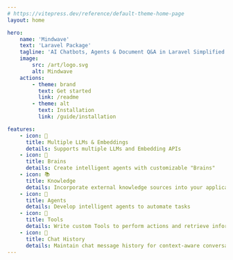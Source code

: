 ```yaml
---
# https://vitepress.dev/reference/default-theme-home-page
layout: home

hero:
    name: 'Mindwave'
    text: 'Laravel Package'
    tagline: 'AI Chatbots, Agents & Document Q&A in Laravel Simplified.'
    image:
        src: /art/logo.svg
        alt: Mindwave
    actions:
        - theme: brand
          text: Get started
          link: /readme
        - theme: alt
          text: Installation
          link: /guide/installation

features:
    - icon: 🧩
      title: Multiple LLMs & Embeddings
      details: Supports multiple LLMs and Embedding APIs
    - icon: 🧠️
      title: Brains
      details: Create intelligent agents with customizable "Brains"
    - icon: 📚
      title: Knowledge
      details: Incorporate external knowledge sources into your application
    - icon: 🤖
      title: Agents
      details: Develop intelligent agents to automate tasks
    - icon: 🔧
      title: Tools
      details: Write custom Tools to perform actions and retrieve information
    - icon: 💬️
      title: Chat History
      details: Maintain chat message history for context-aware conversations
---
```

